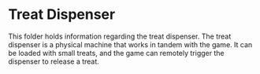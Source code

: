 # Treat Dispenser

This folder holds information regarding the treat dispenser. The treat dispenser is a physical machine that works in tandem with the game.  It can be loaded with small treats, and the game can remotely trigger the dispenser to release a treat.